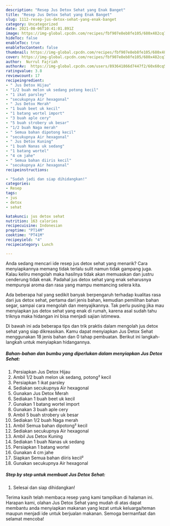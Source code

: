 ```yaml
---
description: "Resep Jus Detox Sehat yang Enak Banget"
title: "Resep Jus Detox Sehat yang Enak Banget"
slug: 1112-resep-jus-detox-sehat-yang-enak-banget
category: Uncategorized
date: 2021-08-06T10:41:01.891Z
image: https://img-global.cpcdn.com/recipes/fbf907e8eb8fe105/680x482cq70/jus-detox-sehat-foto-resep-utama.jpg
hideToc: false
enableToc: true
enableTocContent: false
thumbnail: https://img-global.cpcdn.com/recipes/fbf907e8eb8fe105/680x482cq70/jus-detox-sehat-foto-resep-utama.jpg
cover: https://img-global.cpcdn.com/recipes/fbf907e8eb8fe105/680x482cq70/jus-detox-sehat-foto-resep-utama.jpg
author:  Nurrul Fajriah
authorAv:  https://img-global.cpcdn.com/users/893641866d7447f2/60x60cq50/avatar.jpg
ratingvalue: 3.8
reviewcount: 17
recipeingredient:
- " Jus Detox Hijau"
- "1/2 buah melon uk sedang potong kecil"
- "1 ikat parsley"
- "secukupnya Air hexagonal"
- " Jus Detox Merah"
- "1 buah beet uk kecil"
- "1 batang wortel import"
- "3 buah aple cery"
- "5 buah strobery uk besar"
- "1/2 buah Naga merah"
- " Semua bahan dipotong kecil"
- "secukupnya Air hexagonal"
- " Jus Detox Kuning"
- "1 buah Nanas uk sedang"
- "1 batang wortel"
- "4 cm jahe"
- " Semua bahan diiris kecil"
- "secukupnya Air hexagonal"
recipeinstructions:

- "Sudah jadi dan siap dihidangkan!"
categories:
- Resep
tags:
- jus
- detox
- sehat

katakunci: jus detox sehat 
nutrition: 163 calories
recipecuisine: Indonesian
preptime: "PT14M"
cooktime: "PT41M"
recipeyield: "4"
recipecategory: Lunch

---
```



Anda sedang mencari ide resep jus detox sehat yang menarik? Cara menyiapkannya memang tidak terlalu sulit namun tidak gampang juga. Kalau keliru mengolah maka hasilnya tidak akan memuaskan dan justru cenderung tidak enak. Padahal jus detox sehat yang enak seharusnya mempunyai aroma dan rasa yang mampu memancing selera kita.


Ada beberapa hal yang sedikit banyak berpengaruh terhadap kualitas rasa dari jus detox sehat, pertama dari jenis bahan, kemudian pemilihan bahan segar, sampai cara mengolah dan menyajikannya. Tak perlu pusing jika mau menyiapkan jus detox sehat yang enak di rumah, karena asal sudah tahu triknya maka hidangan ini bisa menjadi sajian istimewa.




Di bawah ini ada beberapa tips dan trik praktis dalam mengolah jus detox sehat yang siap dikreasikan. Kamu dapat menyiapkan Jus Detox Sehat menggunakan 18 jenis bahan dan 0 tahap pembuatan. Berikut ini langkah-langkah untuk menyiapkan hidangannya.

<!--inarticleads1-->

##### Bahan-bahan dan bumbu yang diperlukan dalam menyiapkan Jus Detox Sehat:

1. Persiapkan  Jus Detox Hijau
1. Ambil 1/2 buah melon uk sedang, potong² kecil
1. Persiapkan 1 ikat parsley
1. Sediakan secukupnya Air hexagonal
1. Gunakan  Jus Detox Merah
1. Sediakan 1 buah beet uk kecil
1. Gunakan 1 batang wortel import
1. Gunakan 3 buah aple cery
1. Ambil 5 buah strobery uk besar
1. Sediakan 1/2 buah Naga merah
1. Ambil  Semua bahan dipotong² kecil
1. Sediakan secukupnya Air hexagonal
1. Ambil  Jus Detox Kuning
1. Sediakan 1 buah Nanas uk sedang
1. Persiapkan 1 batang wortel
1. Gunakan 4 cm jahe
1. Siapkan  Semua bahan diiris kecil²
1. Gunakan secukupnya Air hexagonal




<!--inarticleads2-->

##### Step by step untuk membuat Jus Detox Sehat:


1. Selesai dan siap dihidangkan!



Terima kasih telah membaca resep yang kami tampilkan di halaman ini. Harapan kami, olahan Jus Detox Sehat yang mudah di atas dapat membantu anda menyiapkan makanan yang lezat untuk keluarga/teman maupun menjadi ide untuk berjualan makanan. Semoga bermanfaat dan selamat mencoba!
